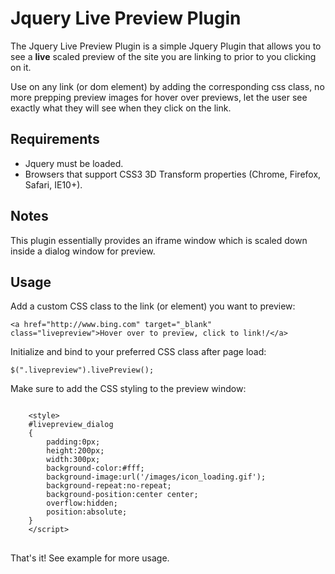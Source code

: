 <h1>Jquery Live Preview Plugin</h1>

<p>The Jquery Live Preview Plugin is a simple Jquery Plugin that allows you to see a <strong>live</strong> scaled preview of the site you are linking to prior to you clicking on it. </p>
<p>Use on any link (or dom element) by adding the corresponding css class, no more prepping preview images for hover over previews, let the user see exactly what they will see when they click on the link.</p>

<h2>Requirements</h2>
<ul>
    <li>Jquery must be loaded.</li>
    <li>Browsers that support CSS3 3D Transform properties (Chrome, Firefox, Safari, IE10+).</li>
</ul>

<h2>Notes</h2>
<p>This plugin essentially provides an iframe window which is scaled down inside a dialog window for preview.</p>

<h2>Usage</h2>
<p>Add a custom CSS class to the link (or element) you want to preview:</p>
<pre><code>&#60;a href="http://www.bing.com" target="_blank" class="livepreview"&#62;Hover over to preview, click to link!/&#60;/a&#62;</code></pre>
<p>Initialize and bind to your preferred CSS class after page load:</p>
<pre><code>$(".livepreview").livePreview();</code></pre>
<p>Make sure to add the CSS styling to the preview window:</p>
<pre><code>
    &#60;style&#62;
    #livepreview_dialog
    {
        padding:0px;
        height:200px;
        width:300px;
        background-color:#fff;
        background-image:url('/images/icon_loading.gif');
        background-repeat:no-repeat;
        background-position:center center;
        overflow:hidden;
        position:absolute;
    }
    &#60;/script&#62;
</code>
</pre>

<p>That's it! See example for more usage.</p>
